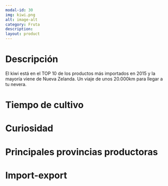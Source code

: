 ```yaml
---
modal-id: 30
img: kiwi.png
alt: image-alt
category: Fruta
description:
layout: product
---
```


# Descripción
El kiwi está en el TOP 10 de los productos más importados en 2015 y la mayoría viene de Nueva Zelanda. Un viaje de unos 20.000km para llegar a tu nevera.

# Tiempo de cultivo

# Curiosidad

# Principales provincias productoras
<div class="chart"></div>

# Import-export
<svg class="import-export" width="600" height="350"></svg>
